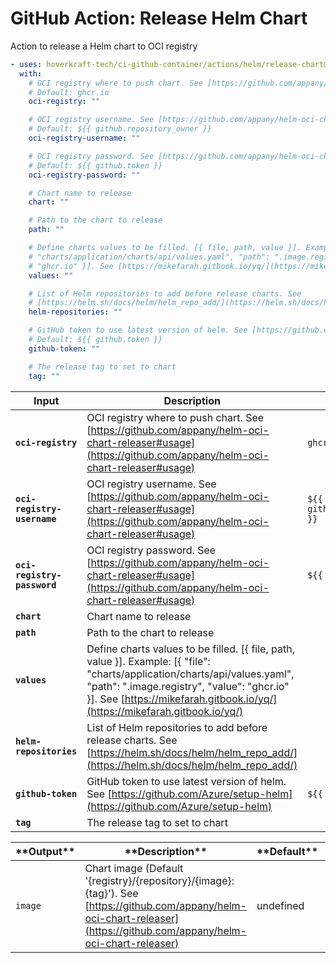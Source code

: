 <!-- start title -->

# GitHub Action: Release Helm Chart

<!-- end title -->
<!-- start description -->

Action to release a Helm chart to OCI registry

<!-- end description -->
<!-- start contents -->
<!-- end contents -->
<!-- start usage -->

```yaml
- uses: hoverkraft-tech/ci-github-container/actions/helm/release-chart@v0.9.2
  with:
    # OCI registry where to push chart. See [https://github.com/appany/helm-oci-chart-releaser#usage](https://github.com/appany/helm-oci-chart-releaser#usage)
    # Default: ghcr.io
    oci-registry: ""

    # OCI registry username. See [https://github.com/appany/helm-oci-chart-releaser#usage](https://github.com/appany/helm-oci-chart-releaser#usage)
    # Default: ${{ github.repository_owner }}
    oci-registry-username: ""

    # OCI registry password. See [https://github.com/appany/helm-oci-chart-releaser#usage](https://github.com/appany/helm-oci-chart-releaser#usage)
    # Default: ${{ github.token }}
    oci-registry-password: ""

    # Chart name to release
    chart: ""

    # Path to the chart to release
    path: ""

    # Define charts values to be filled. [{ file, path, value }]. Example: [{ "file":
    # "charts/application/charts/api/values.yaml", "path": ".image.registry", "value":
    # "ghcr.io" }]. See [https://mikefarah.gitbook.io/yq/](https://mikefarah.gitbook.io/yq/)
    values: ""

    # List of Helm repositories to add before release charts. See
    # [https://helm.sh/docs/helm/helm_repo_add/](https://helm.sh/docs/helm/helm_repo_add/)
    helm-repositories: ""

    # GitHub token to use latest version of helm. See [https://github.com/Azure/setup-helm](https://github.com/Azure/setup-helm)
    # Default: ${{ github.token }}
    github-token: ""

    # The release tag to set to chart
    tag: ""
```

<!-- end usage -->
<!-- start inputs -->

| **Input**                              | **Description**                                                                                                                                                                                                                                         | **Default**                                 | **Required** |
| -------------------------------------- | ------------------------------------------------------------------------------------------------------------------------------------------------------------------------------------------------------------------------------------------------------- | ------------------------------------------- | ------------ |
| **<code>oci-registry</code>**          | OCI registry where to push chart. See [https://github.com/appany/helm-oci-chart-releaser#usage](https://github.com/appany/helm-oci-chart-releaser#usage)                                                                                                | <code>ghcr.io</code>                        | **true**     |
| **<code>oci-registry-username</code>** | OCI registry username. See [https://github.com/appany/helm-oci-chart-releaser#usage](https://github.com/appany/helm-oci-chart-releaser#usage)                                                                                                           | <code>${{ github.repository_owner }}</code> | **true**     |
| **<code>oci-registry-password</code>** | OCI registry password. See [https://github.com/appany/helm-oci-chart-releaser#usage](https://github.com/appany/helm-oci-chart-releaser#usage)                                                                                                           | <code>${{ github.token }}</code>            | **true**     |
| **<code>chart</code>**                 | Chart name to release                                                                                                                                                                                                                                   |                                             | **true**     |
| **<code>path</code>**                  | Path to the chart to release                                                                                                                                                                                                                            |                                             | **true**     |
| **<code>values</code>**                | Define charts values to be filled. [{ file, path, value }]. Example: [{ "file": "charts/application/charts/api/values.yaml", "path": ".image.registry", "value": "ghcr.io" }]. See [https://mikefarah.gitbook.io/yq/](https://mikefarah.gitbook.io/yq/) |                                             | **false**    |
| **<code>helm-repositories</code>**     | List of Helm repositories to add before release charts. See [https://helm.sh/docs/helm/helm_repo_add/](https://helm.sh/docs/helm/helm_repo_add/)                                                                                                        |                                             | **false**    |
| **<code>github-token</code>**          | GitHub token to use latest version of helm. See [https://github.com/Azure/setup-helm](https://github.com/Azure/setup-helm)                                                                                                                              | <code>${{ github.token }}</code>            | **true**     |
| **<code>tag</code>**                   | The release tag to set to chart                                                                                                                                                                                                                         |                                             | **true**     |

<!-- end inputs -->
<!-- start outputs -->

| \***\*Output\*\*** | \***\*Description\*\***                                                                                                                                                   | \***\*Default\*\*** | \***\*Required\*\*** |
| ------------------ | ------------------------------------------------------------------------------------------------------------------------------------------------------------------------- | ------------------- | -------------------- |
| <code>image</code> | Chart image (Default '{registry}/{repository}/{image}:{tag}'). See [https://github.com/appany/helm-oci-chart-releaser](https://github.com/appany/helm-oci-chart-releaser) | undefined           | undefined            |

<!-- end outputs -->
<!-- start [.github/ghadocs/examples/] -->
<!-- end [.github/ghadocs/examples/] -->
